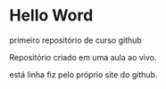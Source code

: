 # Hello Word
 primeiro repositório de curso github

 Repositório criado em uma aula ao vivo.
 
 está linha fiz pelo próprio site do github.
